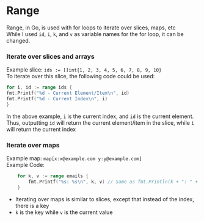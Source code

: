 # Range  
Range, in Go, is used with for loops to iterate over slices, maps, etc  
While I used `id`, `i`, `k`, and `v` as variable names for the for loop, it can be changed.   

### Iterate over slices and arrays  
Example slice: `ids := []int{1, 2, 3, 4, 5, 6, 7, 8, 9, 10}`  
To iterate over this slice, the following code could be used:  
```go
for i, id := range ids {
fmt.Printf("%d - Current Element/Item\n", id)
fmt.Printf("%d - Current Index\n", i)
}
```  
In the above example, `i` is the current index, and `id` is the current element. Thus, outputting `id` will return the current element/item in the slice, while `i` will return the current index  

### Iterate over maps  
Example map: `map[x:x@example.com y:y@example.com]`  
Example Code:  
```go
	for k, v := range emails {
		fmt.Printf("%s: %s\n", k, v) // Same as fmt.Println(k + ": " + v)
	}
```  
* Iterating over maps is similar to slices, except that instead of the index, there is a key  
* `k` is the key while `v` is the current value  